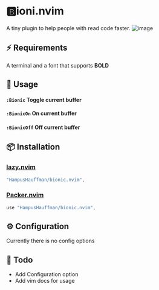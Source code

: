 # 🅱️ioni.nvim 
A tiny plugin to help people with read code faster.
![image](https://user-images.githubusercontent.com/3845743/241267962-bee49a5a-1a92-495b-988a-589eded10de2.png)
## ⚡️ Requirements
A terminal and a font that supports **BOLD**
## 🚀 Usage
#### `:Bionic` Toggle current buffer
#### `:BionicOn` On current buffer
#### `:BionicOff` Off current buffer

## 📦 Installation
### [lazy.nvim](https://github.com/folke/lazy.nvim)
```lua
"HampusHauffman/bionic.nvim",
```
### [Packer.nvim](https://github.com/wbthomason/packer.nvim)
```lua
use "HampusHauffman/bionic.nvim",
```
## ⚙️ Configuration
Currently there is no config options

## 📝 Todo
* Add Configuration option
* Add vim docs for usage
